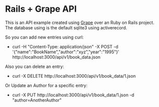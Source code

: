 # Rails + Grape API

This is an API example created using [Grape](https://github.com/ruby-grape/grape) over an Ruby on Rails project.
The database using is the default sqlite3 using activerecord.

So you can add new entries using curl:

* curl -H "Content-Type: application/json" -X POST -d '{"name":"BookName","author":"xyz","year":"1995"}' http://localhost:3000/api/v1/book_data.json

Also you can delete an entry:
* curl -X DELETE http://localhost:3000/api/v1/book_data/1.json

Or Update an Author for a specific entry:
* curl -X PUT http://localhost:3000/api/v1/book_data/1.json -d "author=AnotherAuthor"
